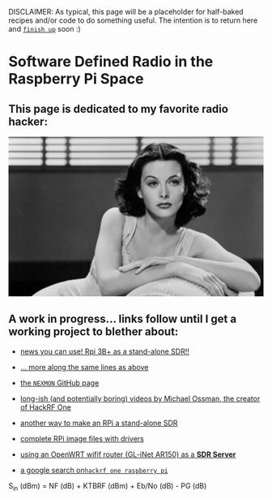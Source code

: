 DISCLAIMER: As typical, this page will be a placeholder for half-baked recipes and/or code to do something useful. The intention is to return here and [`finish up`](https://www.fastcompany.com/3025757/why-you-can-never-finish-anything-and-how-to-finally-change-it) soon :) 

# Software Defined Radio in the Raspberry Pi Space

## This page is dedicated to my favorite radio hacker:

![Heddy Lamar](pix/1440_Hedy-Lamarr.jpg "Heddy Lamar, Inventor of Spread Spectrum Radio")

## A work in progress... links follow until I get a working project to blether about:

* [news you can use! Rpi 3B+ as a stand-alone SDR!!](https://www.rtl-sdr.com/nexmon-sdr-using-the-wifi-chip-on-a-raspberry-pi-3b-as-a-tx-capable-sdr/) 

* [... more along the same lines as above](https://www.rtl-sdr.com/nexmon-sdr-turning-a-broadcom-802-11ac-wifi-chip-into-a-tx-capable-software-defined-radio/)

* [the `NEXMON` GitHub page](https://github.com/seemoo-lab/mobisys2018_nexmon_software_defined_radio)

* [long-ish (and potentially boring) videos by Michael Ossman, the creator of HackRF One](https://www.elektormagazine.com/news/hack-rf-one-sdr-transceiver)

* [another way to make an RPi a stand-alone SDR](https://www.rtl-sdr.com/transmitting-fm-am-ssb-sstv-and-fsq-with-just-a-raspberry-pi/)

* [complete RPi image files with drivers](https://www.rtl-sdr.com/new-sdrplay-image-preloaded-with-software-available-for-the-raspberry-pi/)

* [using an OpenWRT wifif router (GL-iNet AR150) as a __SDR Server__](https://www.rtl-sdr.com/creating-a-wireless-sdr-receiver-with-a-mini-wifi-router/)

* [a google search on`hackrf one raspberry pi`](https://www.google.co.uk/search?hl=en&as_q=hackrf+one+raspberry+pi&as_epq=&as_oq=&as_eq=&as_nlo=&as_nhi=&lr=&cr=&as_qdr=y&as_sitesearch=&as_occt=any&safe=images&as_filetype=&as_rights=)

S<sub>in</sub> (dBm) = NF (dB) + KTBRF (dBm) + Eb/No (dB) - PG (dB)
